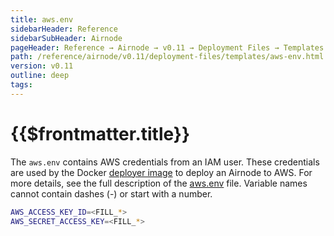 ```yaml
---
title: aws.env
sidebarHeader: Reference
sidebarSubHeader: Airnode
pageHeader: Reference → Airnode → v0.11 → Deployment Files → Templates
path: /reference/airnode/v0.11/deployment-files/templates/aws-env.html
version: v0.11
outline: deep
tags:
---
```


<VersionWarning/>

<PageHeader/>

<SearchHighlight/>

<FlexStartTag/>

# {{$frontmatter.title}}

The `aws.env` contains AWS credentials from an IAM user. These credentials are
used by the Docker
[deployer image](/reference/airnode/v0.11/docker/deployer-image.md) to deploy an
Airnode to AWS. For more details, see the full description of the
[aws.env](/reference/airnode/v0.11/deployment-files/templates/aws-env.md) file.
Variable names cannot contain dashes (-) or start with a number.

```sh
AWS_ACCESS_KEY_ID=<FILL_*>
AWS_SECRET_ACCESS_KEY=<FILL_*>
```

<FlexEndTag/>
